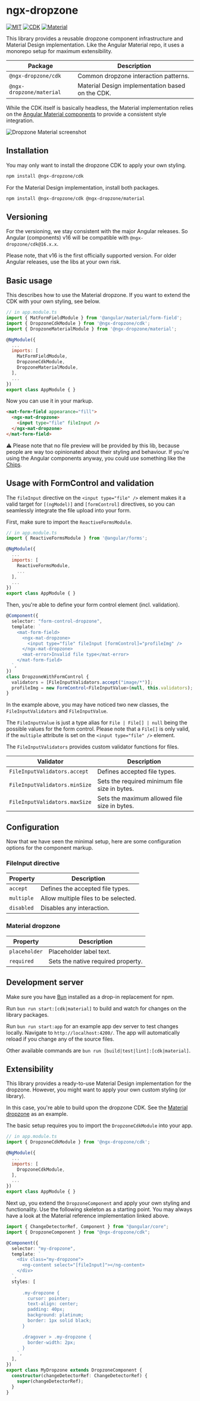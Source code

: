 # ngx-dropzone

[![MIT](https://img.shields.io/badge/license-MIT-blue.svg)](https://github.com/hackingharold/ngx-dropzone/blob/HEAD/LICENSE)
[![CDK](https://img.shields.io/npm/v/@ngx-dropzone/cdk?color=brightgreen&label=CDK)](https://www.npmjs.org/package/@ngx-dropzone/cdk)
[![Material](https://img.shields.io/npm/v/@ngx-dropzone/material?color=brightgreen&label=Material)](https://www.npmjs.org/package/@ngx-dropzone/material)

This library provides a reusable dropzone component infrastructure and Material
Design implementation.
Like the Angular Material repo, it uses a monorepo setup for maximum extensibility.

| Package                  | Description                                      |
| ------------------------ | ------------------------------------------------ |
| `@ngx-dropzone/cdk`      | Common dropzone interaction patterns.            |
| `@ngx-dropzone/material` | Material Design implementation based on the CDK. |

While the CDK itself is basically headless, the Material implementation relies
on the [Angular Material components](https://github.com/angular/components) to
provide a consistent style integration.

![Dropzone Material screenshot](example.png)

## Installation

You may only want to install the dropzone CDK to apply your own styling.

```sh
npm install @ngx-dropzone/cdk
```

For the Material Design implementation, install both packages.

```sh
npm install @ngx-dropzone/cdk @ngx-dropzone/material
```

## Versioning

For the versioning, we stay consistent with the major Angular releases.
So Angular (components) v16 will be compatible with `@ngx-dropzone/cdk@16.x.x`.

Please note, that v16 is the first officially supported version.
For older Angular releases, use the libs at your own risk.

## Basic usage

This describes how to use the Material dropzone.
If you want to extend the CDK with your own styling, see below.

```js
// in app.module.ts
import { MatFormFieldModule } from '@angular/material/form-field';
import { DropzoneCdkModule } from '@ngx-dropzone/cdk';
import { DropzoneMaterialModule } from '@ngx-dropzone/material';

@NgModule({
  ...
  imports: [
    MatFormFieldModule,
    DropzoneCdkModule,
    DropzoneMaterialModule,
  ],
  ...
})
export class AppModule { }
```

Now you can use it in your markup.

```html
<mat-form-field appearance="fill">
  <ngx-mat-dropzone>
    <input type="file" fileInput />
  </ngx-mat-dropzone>
</mat-form-field>
```

⚠️ Please note that no file preview will be provided by this lib,
because people are way too opinionated about their styling and behaviour.
If you're using the Angular components anyway, you could use something
like the [Chips](https://material.angular.io/components/chips/overview).

## Usage with FormControl and validation

The `fileInput` directive on the `<input type="file" />` element makes it a valid target
for `[(ngModel)]` and `[formControl]` directives, so you can seamlessly integrate the
file upload into your form.

First, make sure to import the `ReactiveFormsModule`.

```js
// in app.module.ts
import { ReactiveFormsModule } from '@angular/forms';

@NgModule({
  ...
  imports: [
    ReactiveFormsModule,
    ...
  ],
  ...
})
export class AppModule { }
```

Then, you're able to define your form control element (incl. validation).

```ts
@Component({
  selector: "form-control-dropzone",
  template: `
    <mat-form-field>
      <ngx-mat-dropzone>
        <input type="file" fileInput [formControl]="profileImg" />
      </ngx-mat-dropzone>
      <mat-error>Invalid file type</mat-error>
    </mat-form-field>
  `,
})
class DropzoneWithFormControl {
  validators = [FileInputValidators.accept("image/*")];
  profileImg = new FormControl<FileInputValue>(null, this.validators);
}
```

In the example above, you may have noticed two new classes, the `FileInputValidators` and `FileInputValue`.

The `FileInputValue` is just a type alias for `File | File[] | null` being the possible
values for the form control. Please note that a `File[]` is only valid, if the `multiple`
attribute is set on the `<input type="file" />` element.

The `FileInputValidators` provides custom validator functions for files.

| Validator                     | Description                                   |
| ----------------------------- | --------------------------------------------- |
| `FileInputValidators.accept`  | Defines accepted file types.                  |
| `FileInputValidators.minSize` | Sets the required minimum file size in bytes. |
| `FileInputValidators.maxSize` | Sets the maximum allowed file size in bytes.  |

## Configuration

Now that we have seen the minimal setup, here are some configuration options for the component markup.

### FileInput directive

| Property   | Description                          |
| ---------- | ------------------------------------ |
| `accept`   | Defines the accepted file types.     |
| `multiple` | Allow multiple files to be selected. |
| `disabled` | Disables any interaction.            |

### Material dropzone

| Property      | Description                        |
| ------------- | ---------------------------------- |
| `placeholder` | Placeholder label text.            |
| `required`    | Sets the native required property. |

## Development server

Make sure you have [Bun](https://bun.sh/) installed as a drop-in replacement for npm.

Run `bun run start:[cdk|material]` to build and watch for changes on the
library packages.

Run `bun run start:app` for an example app dev server to test changes locally. Navigate to `http://localhost:4200/`. The app will automatically reload if you change any of the source files.

Other available commands are `bun run [build|test|lint]:[cdk|material]`.

## Extensibility

This library provides a ready-to-use Material Design implementation for the dropzone.
However, you might want to apply your own custom styling (or library).

In this case, you're able to build upon the dropzone CDK. See the [Material dropzone](/projects/material/src/lib/mat-dropzone.component.ts) as an example.

The basic setup requires you to import the `DropzoneCdkModule` into your app.

```js
// in app.module.ts
import { DropzoneCdkModule } from '@ngx-dropzone/cdk';

@NgModule({
  ...
  imports: [
    DropzoneCdkModule,
  ],
  ...
})
export class AppModule { }
```

Next up, you extend the `DropzoneComponent` and apply your own styling and functionality.
Use the following skeleton as a starting point. You may always have a look at the
Material reference implementation linked above.

```ts
import { ChangeDetectorRef, Component } from "@angular/core";
import { DropzoneComponent } from "@ngx-dropzone/cdk";

@Component({
  selector: "my-dropzone",
  template: `
    <div class="my-dropzone">
      <ng-content select="[fileInput]"></ng-content>
    </div>
  `,
  styles: [
    `
      .my-dropzone {
        cursor: pointer;
        text-align: center;
        padding: 40px;
        background: platinum;
        border: 1px solid black;
      }

      .dragover > .my-dropzone {
        border-width: 2px;
      }
    `,
  ],
})
export class MyDropzone extends DropzoneComponent {
  constructor(changeDetectorRef: ChangeDetectorRef) {
    super(changeDetectorRef);
  }
}
```
